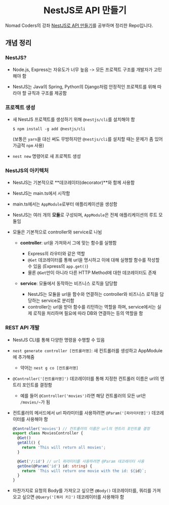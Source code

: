 <h1 align="center">NestJS로 API 만들기</h1>

Nomad Coders의 강좌 [NestJS로 API 만들기](https://nomadcoders.co/nestjs-fundamentals)를 공부하며 정리한 Repo입니다.

## 개념 정리

### NestJS?

- Node.js, Express는 자유도가 너무 높음 -> 모든 프로젝트 구조를 개발자가 고민해야 함

- NestJS는 Java의 Spring, Python의 Django처럼 안정적인 프로젝트를 위해 따라야 할 규칙과 구조를 제공함

### 프로젝트 생성

- 새 NestJS 프로젝트를 생성하기 위해 `@nestjs/cli`를 설치해야 함

  ```shell
  $ npm install -g add @nestjs/cli
  ```

  (보통은 `yarn`을 대신 써도 무방하지만 `@nestjs/cli`를 설치할 때는 문제가 좀 있어 가급적 `npm` 사용)

- `nest new` 명령어로 새 프로젝트 생성

### NestJS의 아키텍처

- NestJS는 기본적으로 **데코레이터(decorator)**와 함께 사용함

- NestJS는 main.ts에서 시작함

- main.ts에서는 `AppModule`로부터 애플리케이션을 생성함

- NestJS는 여러 개의 **모듈**로 구성되며, `AppModule`은 전체 애플리케이션의 루트 모듈임

- 모듈은 기본적으로 controller와 service로 나뉨

  - **controller**: url을 가져와서 그에 맞는 함수를 실행함
    - Express의 라우터와 같은 역할
    - `@Get` 데코레이터를 통해 url을 명시하고 이에 대해 실행할 함수를 작성할 수 있음 (Express의 `app.get()`)
    - 물론 `@Get`만이 아니라 다른 HTTP Method에 대한 데코레이터도 존재

  - **service**: 모듈에서 동작하는 비즈니스 로직을 담당함
    - NestJS는 모듈을 url을 함수와 연결하는 controller와 비즈니스 로직을 담당하는 service로 분리함
    - controller는 url을 받아 함수를 리턴하는 역할을 하며, service에서는 실제 로직을 처리하며 필요에 따라 DB와 연결하는 등의 역할을 함

### REST API 개발

- NestJS CLI를 통해 다양한 명령을 수행할 수 있음
- `nest generate controller [컨트롤러명]`: 새 컨트롤러를 생성하고 AppModule에 추가해줌
  - 약어는 `nest g co [컨트롤러명]`

- `@Controller('[컨트롤러명]')` 데코레이터를 통해 지정한 컨트롤러 이름은 url의 엔트리 포인트를 결정함

  - 예를 들어 `@Controller('movies')`라면 해당 컨트롤러의 모든 url은 `/movies/~`가 됨

- 컨트롤러의 메서드에서 url 파라미터를 사용하려면 `@Param('[파라미터명]')` 데코레이터를 사용해야 함

  ```typescript
  @Controller('movies') // 컨트롤러의 이름은 url의 엔트리 포인트를 결정
  export class MoviesController {
    @Get()
    getAll() {
      return 'This will return all movies';
    }
  
    @Get('/:id') // url 파라미터를 사용하려면 @Param 데코레이터 사용
    getOne(@Param('id') id: string) {
      return `This will return one movie with the id: ${id}`;
    }
  }
  ```

- 마찬가지로 요청의 Body를 가져오고 싶으면 `@Body()` 데코레이터를, 쿼리를 가져오고 싶으면 `@Query('[쿼리 키]')` 데코레이터를 사용해야 함

